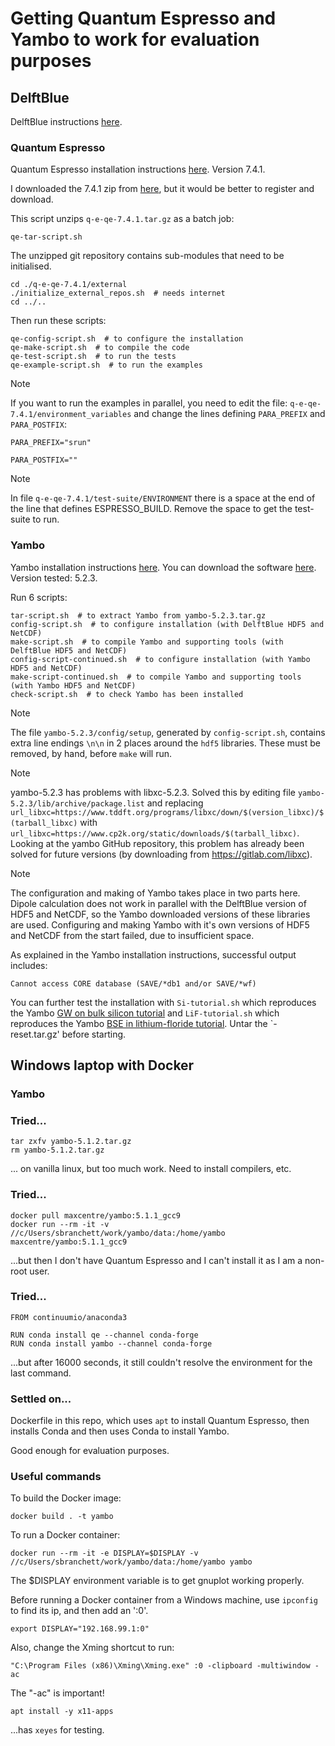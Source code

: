 # Getting Quantum Espresso and Yambo to work for evaluation purposes

## DelftBlue
DelftBlue instructions [here](https://doc.dhpc.tudelft.nl/delftblue/crash-course/).

### Quantum Espresso
Quantum Espresso installation instructions [here](https://www.quantum-espresso.org/Doc/user_guide/user_guide.html). Version 7.4.1.

I downloaded the 7.4.1 zip from [here](https://gitlab.com/QEF/q-e/-/releases/), but it would be better to register and download.

This script unzips `q-e-qe-7.4.1.tar.gz` as a batch job:
```
qe-tar-script.sh
```
The unzipped git repository contains sub-modules that need to be initialised.
```
cd ./q-e-qe-7.4.1/external
./initialize_external_repos.sh  # needs internet
cd ../..
```
Then run these scripts:
```
qe-config-script.sh  # to configure the installation
qe-make-script.sh  # to compile the code
qe-test-script.sh  # to run the tests
qe-example-script.sh  # to run the examples
```
> [!NOTE]
> If you want to run the examples in parallel, you need to edit the file: `q-e-qe-7.4.1/environment_variables` and change the lines defining `PARA_PREFIX` and `PARA_POSTFIX`:
>
> `PARA_PREFIX="srun"`
>
> `PARA_POSTFIX=""`

> [!NOTE]
> In file `q-e-qe-7.4.1/test-suite/ENVIRONMENT` there is a space at the end of the line that defines ESPRESSO_BUILD.
> Remove the space to get the test-suite to run.

### Yambo
Yambo installation instructions [here](https://www.yambo-code.eu/wiki/index.php/Installation). You can download the software [here](https://github.com/yambo-code/yambo/wiki/Releases-%28tar.gz-format%29). Version tested: 5.2.3.

Run 6 scripts:
```
tar-script.sh  # to extract Yambo from yambo-5.2.3.tar.gz
config-script.sh  # to configure installation (with DelftBlue HDF5 and NetCDF)
make-script.sh  # to compile Yambo and supporting tools (with DelftBlue HDF5 and NetCDF)
config-script-continued.sh  # to configure installation (with Yambo HDF5 and NetCDF)
make-script-continued.sh  # to compile Yambo and supporting tools (with Yambo HDF5 and NetCDF)
check-script.sh  # to check Yambo has been installed
```
> [!NOTE]
> The file `yambo-5.2.3/config/setup`, generated by `config-script.sh`, contains extra line endings `\n\n` in 2 places around the `hdf5` libraries. These must be removed, by hand, before `make` will run.

> [!NOTE]
> yambo-5.2.3 has problems with libxc-5.2.3. Solved this by editing file `yambo-5.2.3/lib/archive/package.list` and replacing `url_libxc=https://www.tddft.org/programs/libxc/down/$(version_libxc)/$(tarball_libxc)` with `url_libxc=https://www.cp2k.org/static/downloads/$(tarball_libxc)`. Looking at the yambo GitHub repository, this problem has already been solved for future versions (by downloading from https://gitlab.com/libxc).

> [!NOTE]
> The configuration and making of Yambo takes place in two parts here.
> Dipole calculation does not work in parallel with the DelftBlue version of HDF5 and NetCDF, so the Yambo downloaded versions of these libraries are used.
> Configuring and making Yambo with it's own versions of HDF5 and NetCDF from the start failed, due to insufficient space.

As explained in the Yambo installation instructions, successful output includes:
```
Cannot access CORE database (SAVE/*db1 and/or SAVE/*wf)
```
You can further test the installation with `Si-tutorial.sh` which reproduces the Yambo [GW on bulk silicon tutorial](https://www.yambo-code.eu/wiki/index.php/Silicon) and `LiF-tutorial.sh` which reproduces the Yambo [BSE in lithium-floride tutorial](https://www.yambo-code.eu/wiki/index.php/LiF). Untar the `-reset.tar.gz' before starting.

## Windows laptop with Docker

### Yambo

### Tried...
```
tar zxfv yambo-5.1.2.tar.gz
rm yambo-5.1.2.tar.gz
```
... on vanilla linux, but too much work. Need to install compilers, etc.

### Tried...
```
docker pull maxcentre/yambo:5.1.1_gcc9
docker run --rm -it -v //c/Users/sbranchett/work/yambo/data:/home/yambo maxcentre/yambo:5.1.1_gcc9
```
...but then I don't have Quantum Espresso and I can't install it as I am a non-root user.

### Tried...
```
FROM continuumio/anaconda3

RUN conda install qe --channel conda-forge
RUN conda install yambo --channel conda-forge
```
...but after 16000 seconds, it still couldn't resolve the environment for the last command.

### Settled on...
Dockerfile in this repo, which uses `apt` to install Quantum Espresso, then installs Conda and then uses Conda to install Yambo.

Good enough for evaluation purposes.

### Useful commands
To build the Docker image:
```
docker build . -t yambo
```
To run a Docker container:
```
docker run --rm -it -e DISPLAY=$DISPLAY -v //c/Users/sbranchett/work/yambo/data:/home/yambo yambo
```
The $DISPLAY environment variable is to get gnuplot working properly.

Before running a Docker container from a Windows machine, use `ipconfig` to find its ip, and then add an ':0'.
```
export DISPLAY="192.168.99.1:0"
```
Also, change the Xming shortcut to run:
```
"C:\Program Files (x86)\Xming\Xming.exe" :0 -clipboard -multiwindow -ac
```
The "-ac" is important!
```
apt install -y x11-apps 
```
...has `xeyes` for testing.
